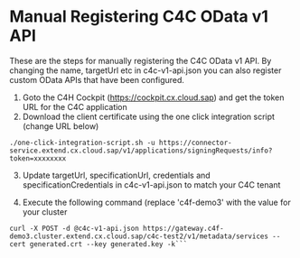 # Manual Registering C4C OData v1 API 
These are the steps for manually registering the C4C OData v1 API. By changing the name, targetUrl etc in c4c-v1-api.json you can also register custom OData APIs that have been configured.

1. Goto the C4H Cockpit (https://cockpit.cx.cloud.sap) and get the token URL for the C4C application 
2. Download the client certificate using the one click integration script (change URL below)

```
./one-click-integration-script.sh -u https://connector-service.extend.cx.cloud.sap/v1/applications/signingRequests/info?token=xxxxxxxx 
```
3. Update targetUrl, specificationUrl, credentials and specificationCredentials in c4c-v1-api.json to match your C4C tenant 

4. Execute the following command (replace 'c4f-demo3' with the value for your cluster
```
curl -X POST -d @c4c-v1-api.json https://gateway.c4f-demo3.cluster.extend.cx.cloud.sap/c4c-test2/v1/metadata/services --cert generated.crt --key generated.key -k```
